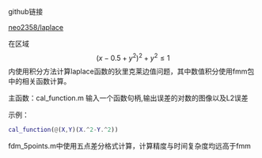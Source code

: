 github链接

[neo2358/laplace](https://github.com/neo2358/laplace)



在区域
$$
(x-0.5+y^2)^2+y^2\leq 1
$$
内使用积分方法计算laplace函数的狄里克莱边值问题，其中数值积分使用fmm包中的相关函数计算。

主函数：cal_function.m 输入一个函数句柄,输出误差的对数的图像以及L2误差

示例：

```matlab
cal_function(@(X,Y)(X.^2-Y.^2))
```






fdm_5points.m中使用五点差分格式计算，计算精度与时间复杂度均远高于fmm



